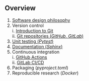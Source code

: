 ## Overview

1. [Software design philosophy](#/2)
2. Version control  
   i. [Introduction to Git](#/3)  
   ii. [Git repositories (*GitHub*, *GitLab*)](#/4)
3. [Unit testing (*Pytest*)](#/5)
4. [Documentation (*Sphinx*)](#/6)
5. Continuous integration  
   i. [GitHub Actions](#/7)  
   ii. [GitLab CI/CD](#/8)
6. Packaging (*pyproject.toml*)
7. Reproducible research (*Docker*)